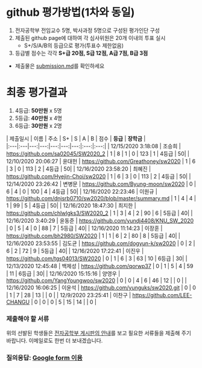 # github 평가방법(1차와 동일)
1. 전자공학부 전임교수 5명, 박사과정 5명으로 구성된 평가인단 구성
1. 제출된 github page에 대하여 각 심사위원은 20개 이내의 투표 실시
   * S+/S/A/B의 등급으로 평가(투표수 제한없음)
1. 등급별 점수는 각각 __S+급 20점, S급 12점, A급 7점, B급 3점__  <!-- 1. 투표에 의해 부여된 점수를 합하여 내림차순으로 정렬하고 순위 결정 -->
* 제출물은 [submission.md](submission.md)를 확인하세요 

# 최종 평가결과
1. 4등급: __50만원__ x 5명
1. 5등급: __40만원__ x 4명
1. 6등급: __30만원__ x 2명

| 제출일시 | 이름 | 주소 | S+ | S | A | B | 점수 | __등급__ | __장학금__ |    
|:---|:---|---:|---:|---:|---:|---:|:---:|:---:|
| 12/15/2020 3:18:08    | 조승희        | https://github.com/sa02045/SW2020_2                           | 1     | 8     | 1     | 0     | 123   | 1     | 4등급 | 50|
| 12/10/2020 20:06:27   | 윤대헌        | https://github.com/Greathoney/sw2020                          | 1     | 6     | 3     | 0     | 113   | 2     | 4등급 | 50|
| 12/16/2020 23:58:20   | 최혜진        | https://github.com/Hyejin-Choi/sw2020                         | 1     | 6     | 3     | 0     | 113   | 2     | 4등급 | 50|
| 12/14/2020 23:26:42   | 변병문        | https://github.com/Byung-moon/sw2020                          | 0     | 6     | 4     | 0     | 100   | 4     | 4등급 | 50|
| 12/16/2020 22:23:46   | 이원규        | https://github.com/dnjsrb0710/sw2020/blob/master/summary.md   | 1     | 4     | 4     | 1     | 99    | 5     | 4등급 | 50|
| 12/16/2020 18:47:30   | 최지한        | https://github.com/chlwlgks3/SW2020_2                         | 1     | 3     | 4     | 2     | 90    | 6     | 5등급 | 40|
| 12/16/2020 3:40:29    | 윤동준        | https://github.com/yundj4408/KNU_SW_2020                      | 0     | 5     | 4     | 0     | 88    | 7     | 5등급 | 40|
| 12/16/2020 11:14:23   | 이장훈        | https://github.com/bh2980/SW2020                              | 1     | 1     | 6     | 2     | 80    | 8     | 5등급 | 40|
| 12/16/2020 23:53:55   | 김도균        | https://github.com/dogyun-k/sw2020                            | 0     | 2     | 6     | 2     | 72    | 9     | 5등급 | 40|
| 12/16/2020 17:22:41   | 이진우        | https://github.com/tgs04013/SW2020                            | 0     | 1     | 6     | 3     | 63    | 10    | 6등급 | 30|
| 12/13/2020 12:45:48   | 백제성        | https://github.com/qorwp37                                    | 0     | 1     | 5     | 4     | 59    | 11    | 6등급 | 30|
| 12/16/2020 15:15:16   | 양영우        | https://github.com/YangYoungwoo/sw2020                        | 0     | 0     | 4     | 6     | 46    | 12    |       | 0 |
| 12/16/2020 16:06:25   | 이윤석        | https://github.com/yunguks/sw2020.git                         | 0     | 0     | 1     | 7     | 28    | 13    |       | 0 |
| 12/9/2020 23:25:41    | 이찬구        | https://github.com/LEE-CHANGU                                 | 0     | 0     | 0     | 5     | 15    | 14    |       | 0 |

### 제출해야 할 서류
위의 선발된 학생들은 [전자공학부 게시판의 안내](http://see.knu.ac.kr/content/board/notice.html?pg=vv&fidx=98384&gtid=notice&opt=&sword=&page=1)를 보고 
필요한 서류들을 제출해 주기 바랍니다. 이메일로도 한번 더 보내겠습니다.

### 질의응답: [Google form 이용](https://docs.google.com/forms/d/e/1FAIpQLSdN5AtF8bDQDJN3Vh896W_iKJfcE2RMJBCAl9A69kzLvkrcow/viewform?usp=sf_link)
